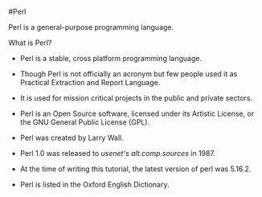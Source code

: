 #Perl

Perl is a general-purpose programming language.



What is Perl?

- Perl is a stable, cross platform programming language.



- Though Perl is not officially an acronym but few people used it as Practical Extraction and Report Language.



- It is used for mission critical projects in the public and private sectors.



- Perl is an Open Source software, licensed under its Artistic License, or the GNU General Public License (GPL).



- Perl was created by Larry Wall.



- Perl 1.0 was released to *usenet's alt.comp.sources* in 1987.



- At the time of writing this tutorial, the latest version of perl was 5.16.2.



- Perl is listed in the Oxford English Dictionary.